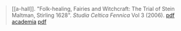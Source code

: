> [[a-hall]]. "Folk-healing, Fairies and Witchcraft: The Trial of Stein Maltman, Stirling 1628". *Studia Celtica Fennica* Vol 3 (2006). [pdf](https://journal.fi/scf/article/view/7416) [academia](https://www.academia.edu/821447/Folk-healing-Fairies-and-Witchcraft-The-Trial-of-Stein-Maltman-Stirling-1628) [pdf](a/a-hall2006b.pdf)